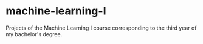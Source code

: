 # machine-learning-I
Projects of the Machine Learning I course corresponding to the third year of my bachelor's degree.

